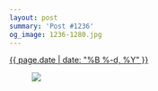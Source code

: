 ```yaml
---
layout: post
summary: 'Post #1236'
og_image: 1236-1280.jpg
---
```


<div class="post">
 <time>
  <a href="/1236">
   {{ page.date | date: "%B %-d, %Y" }}
  </a>
 </time>
 <a href="/1236">
  <figure data-taken="11/27/2020">
   <img sizes="(min-width: 700px) 50vw, calc(100vw - 2rem)" src="{{ site.assets_url }}/1236-640.jpg" srcset="{{ site.assets_url }}/1236-320.jpg 320w, {{ site.assets_url }}/1236-640.jpg 640w, {{ site.assets_url }}/1236-960.jpg 960w, {{ site.assets_url }}/1236-1280.jpg 1280w"/>
  </figure>
 </a>
</div>
